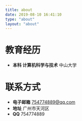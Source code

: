 ```yaml
---
title: about
date: 2019-08-10 16:41:10
type: "about"
layout: "about"
---
```



# 教育经历
* <b>本科 计算机科学与技术</b>
中山大学


# 联系方式
* <b>电子邮箱</b>
754774889@qq.com
* <b>地址</b>
广州市天河区  
* <b>QQ</b>
754774889
